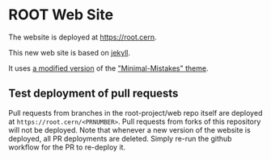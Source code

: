 # ROOT Web Site

The website is deployed at https://root.cern.

This new web site is based on [jekyll](https://jekyllrb.com/).

It uses [a modified version](https://github.com/root-project/minimal-mistakes) of the ["Minimal-Mistakes" theme](https://mmistakes.github.io/minimal-mistakes/).

## Test deployment of pull requests

Pull requests from branches in the root-project/web repo itself are deployed at `https://root.cern/<PRNUMBER>`.
Pull requests from forks of this repository will not be deployed.
Note that whenever a new version of the website is deployed, all PR deployments are deleted. Simply re-run the github workflow for the PR to re-deploy it.


